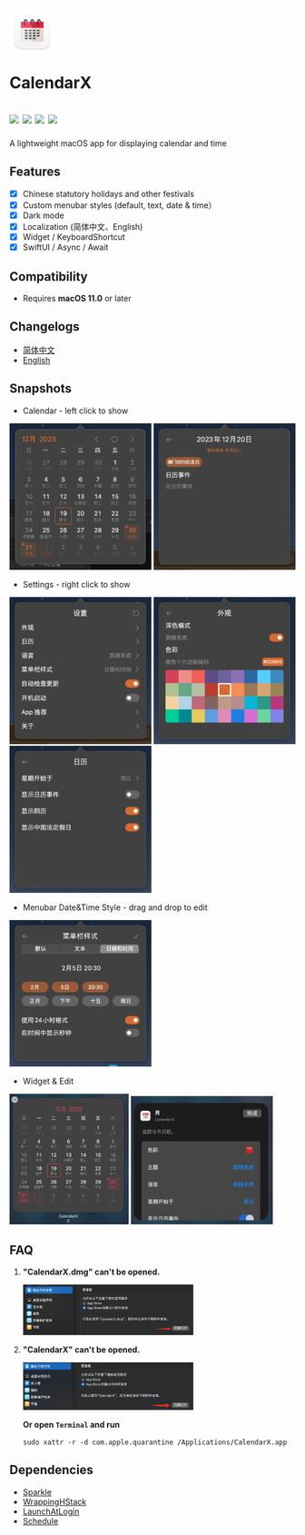 <h1 >
<img src=CalendarX/Assets.xcassets/AppIcon.appiconset/icon_512x512.png width=80>
<p>CalendarX</p>
<a href="https://github.com/ZzzM/CalendarX/releases/latest"><img src="https://img.shields.io/github/v/release/ZzzM/CalendarX"></a>
<a href="https://github.com/ZzzM/CalendarX/releases/latest"><img src="https://img.shields.io/github/release-date/ZzzM/CalendarX"></a>
<a href="https://raw.githubusercontent.com/ZzzM/CalendarX/master/LICENSE"><img src="https://img.shields.io/github/license/ZzzM/CalendarX"></a>
<a href="https://zzzm.github.io/2022/04/29/calendarx/">
<img src="https://img.shields.io/badge/docs-%E4%B8%AD%E6%96%87-red">
</a>
</h1>

A lightweight macOS app for displaying calendar and time 

## Features
- [x] Chinese statutory holidays and other festivals
- [x] Custom menubar styles (default, text, date & time）
- [x] Dark mode
- [x] Localization (简体中文、English)
- [x] Widget / KeyboardShortcut
- [x] SwiftUI / Async / Await

## Compatibility
- Requires **macOS 11.0** or later

## Changelogs
- [简体中文](changelogs/CHANGELOG_SC.md)
- [English](changelogs/CHANGELOG.md)

## Snapshots
- Calendar - left click to show

<img src="assets/001.png" width=250> <img src="assets/002.png" width=250>


- Settings - right click to show

<img src="assets/003.png" width=250> <img src="assets/004.png" width=250> 
<img src="assets/005.png" width=250> 

- Menubar Date&Time Style - drag and drop to edit

<img src="assets/006.png" width=250> 

- Widget & Edit

<img src="assets/007.png" width=210> <img src="assets/008.png" width=250> 

## FAQ

1. **"CalendarX.dmg" can't be opened.**
    
    <img src="assets/101.png" width=300> 

1. **"CalendarX" can't be opened.**
    
    <img src="assets/102.png" width=300> 

    **Or open `Terminal` and run**
    
    ``` shell
    sudo xattr -r -d com.apple.quarantine /Applications/CalendarX.app
    ```
## Dependencies

- [Sparkle](https://github.com/sparkle-project/Sparkle)
- [WrappingHStack](https://github.com/dkk/WrappingHStack)
- [LaunchAtLogin](https://github.com/sindresorhus/LaunchAtLogin)
- [Schedule](https://github.com/luoxiu/Schedule)  
